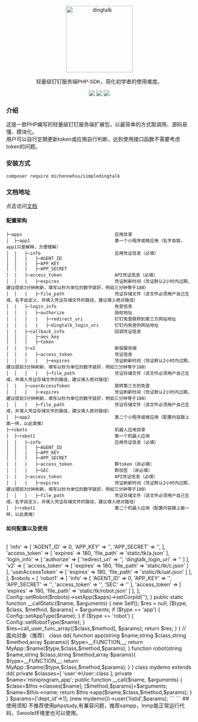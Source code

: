 <p align="center">
<a href="https://developers.dingtalk.com/?spm=ding_open_doc.document.0.0.3a2565733BtFVA">
<img src="https://images.gitee.com/uploads/images/2021/1006/105453_40454723_8010855.png" alt="dingtalk" width="180"/>
</a>
</p>
<p align="center" style="font-family: Arial, Helvetica, sans-serif;">轻量级钉钉服务端PHP-SDK，简化初学者的使用难度。</p>
<p align="center">
<img src="https://img.shields.io/badge/PHP-7.3^|8^-green" />
<img src="https://img.shields.io/badge/release-1.0.7^-orange" />
<img src="https://img.shields.io/badge/license-MIT-green" />
</p>

### 介绍
这是一款PHP编写的轻量级钉钉服务端扩展包，以最简单的方式取调用、源码易懂、模块化。  
用户可以自行定期更新token或应用自行判断，达到使用接口函数不需要考虑token的问题。
### 安装方式
`composer require michonnehsu/simpledingtalk`
### 文档地址
点击访问[文档](https://gitee.com/michonnehsu/simple-dingtalk/wikis/pages)  

#### 配置架构
```
├─apps                                   应用目录
│  ├─app1                                第一个小程序或微应用（名字自取，app1只是解释，方便理解）  
│  |   ├─info                            应用凭证信息（必填）
│  │   |   ├─AGENT_ID        
│  │   |   ├─APP_KEY        
│  │   |   ├─APP_SECRET        
│  |   ├─access_token                    API凭证信息（必填）
│  │   |   ├─expires                     凭证刷新时间（凭证默认2小时内过期，建议提前3分钟刷新，填写以秒为单位的数字就好，例如三分钟等于180）
│  │   |   ├─file_path                   凭证存储文件（该文件必须用户自己生成，名字自定义，并填入凭证存储文件的路径，建议填入绝对路径）
│  |   ├─login_info                      免登信息
│  │   |   ├─authorize                   授权地址        
│  │   │   |   ├─redirect_uri            钉钉免登跳转到第三方网站地址   
│  │   │   |   ├─dingtalk_login_uri      钉钉内免登的网站地址
│  |   ├─callback_info                   回调凭证信息
│  │   |   ├─aes_key        
│  │   |   ├─token        
│  |   ├─v2                              新版服务端
│  │   |   ├─access_token                凭证信息        
│  │   │   |   ├─expires                 凭证刷新时间（凭证默认2小时内过期，建议提前3分钟刷新，填写以秒为单位的数字就好，例如三分钟等于180）  
│  │   │   |   ├─file_path               凭证存储文件（该文件必须用户自己生成，并填入凭证存储文件的路径，建议填入绝对路径）
│  |   ├─userAccessToken                 跳转第三方的免登
│  │   |   ├─expires                     凭证刷新时间（凭证默认2小时内过期，建议提前3分钟刷新，填写以秒为单位的数字就好，例如三分钟等于180）
│  │   |   ├─file_path                   凭证存储文件（该文件必须用户自己生成，并填入凭证存储文件的路径，建议填入绝对路径）
│  ├─app2                                第二个小程序或微应用（配置内容跟上面一样，以此类推） 
├─robots                                 机器人应用目录
│  ├─robot1                              第一个机器人应用  
│  |   ├─info                            应用凭证信息（必填）
│  │   |   ├─AGENT_ID        
│  │   |   ├─APP_KEY        
│  │   |   ├─APP_SECRET        
│  │   |   ├─access_token                群token（非必填）
│  │   |   ├─SEC                         群加签 （非必填）
│  |   ├─access_token                    API凭证信息（必填）
│  │   |   ├─expires                     凭证刷新时间（凭证默认2小时内过期，建议提前3分钟刷新，填写以秒为单位的数字就好，例如三分钟等于180）
│  │   |   ├─file_path                   凭证存储文件（该文件必须用户自己生成，名字自定义，并填入凭证存储文件的路径，建议填入绝对路径）
│  ├─robot1                              第二个机器人应用（配置内容跟上面一样，以此类推） 
```
#### 如何配置以及使用
```
```
<?php
declare(strict_types=1);

namespace app\common\dingtalk;
use SimpleDingTalk\Config;
use SimpleDingTalk\User;

class MyApp{
    private function __construct()
    {
        $apps = [
            'miniprogram_app' => [
                'info' => [
                    'AGENT_ID' => 0,
                    'APP_KEY' => '',
                    'APP_SECRET' => '',
                ],
                'access_token' => [
                    'expires' => 180,
                    'file_path' => 'static/tk/a.json'
                ],
                'login_info' => [
                    'authorize' => [
                        'redirect_uri' => '',
                        'dingtalk_login_uri' => ''
                    ]
                ],
                'v2' => [
                    'access_token' => [
                        'expires' => 180,
                        'file_path' => 'static/tk/c.json'
                    ]
                ],
                'userAccessToken' => [
                    'expires' => 180,
                    'file_path' => 'static/tk/uat.json'
                ]
            ],
        ];
        
        $robots = [
            'robot1' => [
                'info' => [
                    'AGENT_ID' => 0,
                    'APP_KEY' => '',
                    'APP_SECRET' => '',
                    'access_token' => '',
                    'SEC' => ''
                ],
                'access_token' => [
                    'expires' => 180,
                    'file_path' => 'static/tk/robot.json'
                ]
        
            ],
        ];
        Config::setRobot($robots)->setApp($apps)->setCorpId('');
        
    }

   public static function __callStatic($name, $arguments)
	{
		new Self();
		$res = null;
		[$type, $class, $method, $params] = $arguments;
		if ($type == 'app') {
			Config::setAppType($name);
		}
		if ($type == 'robot') {
			Config::setRobotType($name);
			
		}
		$res=call_user_func_array([$class,$method], $params);

		return $res;
	}
}


// 面向对象（推荐）
class dd{
	function app(string $name,string $class,string $method,array $params){
		$type=__FUNCTION__;
		return MyApp::$name($type,$class,$method,$params);
	}
	function robot(string $name,string $class,string $method,array $params){
		$type=__FUNCTION__;
		return MyApp::$name($type,$class,$method,$params);
	}
}
class mydemo extends dd{
	private $classes=[
		'user'=>User::class
	];
	private $name='miniprogram_app';

	public function __call($name, $arguments)
	{
		$class=$this->classes[$name];
		[$method,$params]=$arguments;
		$name=$this->name;
		return $this->app($name,$class,$method,$params);
	}

}
$params=['dept_id'=>1];
(new mydemo())->user('listid',$params);

```

```

## 使用须知
不推荐使用phpstudy,有兼容问题，推荐xampp，lnmp能正常运行代码，Swoole环境里也可以使用。